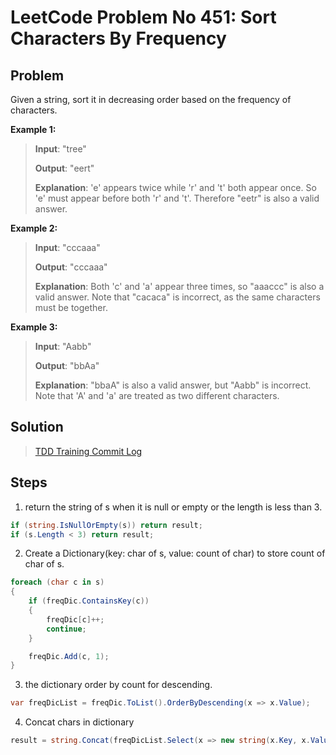 # LeetCode Problem No 451: Sort Characters By Frequency
## Problem
Given a string, sort it in decreasing order based on the frequency of characters.

**Example 1:**

>**Input**: "tree"
>
>**Output**: "eert"
>
>**Explanation**: 'e' appears twice while 'r' and 't' both appear once.
So 'e' must appear before both 'r' and 't'. Therefore "eetr" is also a valid answer.

**Example 2:**

>**Input**: "cccaaa"
>
>**Output**: "cccaaa"
>
>**Explanation**: Both 'c' and 'a' appear three times, so "aaaccc" is also a valid answer.
Note that "cacaca" is incorrect, as the same characters must be together.

**Example 3:**

>**Input**: "Aabb"
>
>**Output**: "bbAa"
>
>**Explanation**: "bbaA" is also a valid answer, but "Aabb" is incorrect.
Note that 'A' and 'a' are treated as two different characters.

## Solution
> [TDD Training Commit Log](https://github.com/peterhpchen/TDDTariningByLeetCode/commits/master/LeetCode.No451.SortCharactersByFrequency)

## Steps
1. return the string of s when it is null or empty or the length is less than 3.
```C#
if (string.IsNullOrEmpty(s)) return result;
if (s.Length < 3) return result;
```

2. Create a Dictionary(key: char of s, value: count of char) to store count of char of s.
```C#
foreach (char c in s)
{
    if (freqDic.ContainsKey(c))
    {
        freqDic[c]++;
        continue;
    }

    freqDic.Add(c, 1);
}
```

3. the dictionary order by count for descending.
```C#
var freqDicList = freqDic.ToList().OrderByDescending(x => x.Value);
```
4. Concat chars in dictionary
```C#
result = string.Concat(freqDicList.Select(x => new string(x.Key, x.Value)));
```